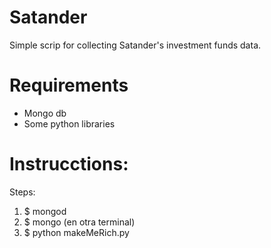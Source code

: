 # Satander

Simple scrip for collecting Satander's investment funds data.

# Requirements

- Mongo db
- Some python libraries

# Instrucctions:

Steps:

1) $ mongod
2) $ mongo   (en otra terminal)
3) $ python makeMeRich.py
